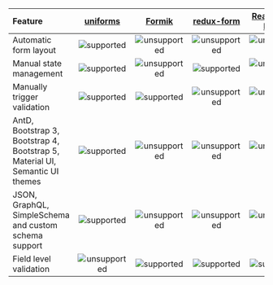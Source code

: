 | Feature                                                                      |                    [uniforms](https://github.com/vazco/uniforms)                    |                   [Formik](https://github.com/jaredpalmer/formik)                   |                 [redux-form](https://github.com/erikras/redux-form)                 |         [React Final Form](https://github.com/final-form/react-final-form)          | [react-hook-form](https://github.com/react-hook-form/react-hook-form)               |
| :--------------------------------------------------------------------------- | :---------------------------------------------------------------------------------: | :---------------------------------------------------------------------------------: | :---------------------------------------------------------------------------------: | :---------------------------------------------------------------------------------: | ----------------------------------------------------------------------------------- |
| Automatic form layout                                                        |  ![supported](https://github.githubassets.com/images/icons/emoji/unicode/2714.png)  | ![unsupported](https://github.githubassets.com/images/icons/emoji/unicode/2716.png) | ![unsupported](https://github.githubassets.com/images/icons/emoji/unicode/2716.png) | ![unsupported](https://github.githubassets.com/images/icons/emoji/unicode/2716.png) | ![unsupported](https://github.githubassets.com/images/icons/emoji/unicode/2716.png) |
| Manual state management                                                      |  ![supported](https://github.githubassets.com/images/icons/emoji/unicode/2714.png)  | ![unsupported](https://github.githubassets.com/images/icons/emoji/unicode/2716.png) |  ![supported](https://github.githubassets.com/images/icons/emoji/unicode/2714.png)  | ![unsupported](https://github.githubassets.com/images/icons/emoji/unicode/2716.png) | ![supported](https://github.githubassets.com/images/icons/emoji/unicode/2714.png)   |
| Manually trigger validation                                                  |  ![supported](https://github.githubassets.com/images/icons/emoji/unicode/2714.png)  |  ![supported](https://github.githubassets.com/images/icons/emoji/unicode/2714.png)  | ![unsupported](https://github.githubassets.com/images/icons/emoji/unicode/2716.png) | ![unsupported](https://github.githubassets.com/images/icons/emoji/unicode/2716.png) | ![supported](https://github.githubassets.com/images/icons/emoji/unicode/2714.png)   |
| AntD, Bootstrap 3, Bootstrap 4, Bootstrap 5, Material UI, Semantic UI themes |  ![supported](https://github.githubassets.com/images/icons/emoji/unicode/2714.png)  | ![unsupported](https://github.githubassets.com/images/icons/emoji/unicode/2716.png) | ![unsupported](https://github.githubassets.com/images/icons/emoji/unicode/2716.png) | ![unsupported](https://github.githubassets.com/images/icons/emoji/unicode/2716.png) | ![unsupported](https://github.githubassets.com/images/icons/emoji/unicode/2716.png) |
| JSON, GraphQL, SimpleSchema and custom schema support                        |  ![supported](https://github.githubassets.com/images/icons/emoji/unicode/2714.png)  | ![unsupported](https://github.githubassets.com/images/icons/emoji/unicode/2716.png) | ![unsupported](https://github.githubassets.com/images/icons/emoji/unicode/2716.png) | ![unsupported](https://github.githubassets.com/images/icons/emoji/unicode/2716.png) | ![unsupported](https://github.githubassets.com/images/icons/emoji/unicode/2716.png) |
| Field level validation                                                       | ![unsupported](https://github.githubassets.com/images/icons/emoji/unicode/2716.png) |  ![supported](https://github.githubassets.com/images/icons/emoji/unicode/2714.png)  |  ![supported](https://github.githubassets.com/images/icons/emoji/unicode/2714.png)  |  ![supported](https://github.githubassets.com/images/icons/emoji/unicode/2714.png)  | ![supported](https://github.githubassets.com/images/icons/emoji/unicode/2714.png)   |
